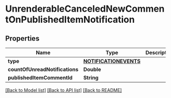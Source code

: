 # UnrenderableCanceledNewCommentOnPublishedItemNotification

## Properties
Name | Type | Description | Notes
------------ | ------------- | ------------- | -------------
**type** | [**NOTIFICATIONEVENTS**](NOTIFICATIONEVENTS.md) |  | 
**countOfUnreadNotifications** | **Double** |  | 
**publishedItemCommentId** | **String** |  | 

[[Back to Model list]](../README.md#documentation-for-models) [[Back to API list]](../README.md#documentation-for-api-endpoints) [[Back to README]](../README.md)


